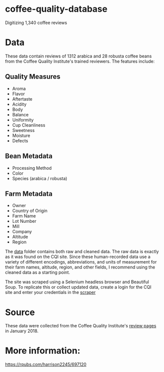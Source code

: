 # coffee-quality-database
Digitizing 1,340 coffee reviews

# Data
These data contain reviews of 1312 arabica and 28 robusta coffee beans from the Coffee Quality Institute's trained reviewers. The features include:

## Quality Measures
* Aroma
* Flavor
* Aftertaste
* Acidity
* Body
* Balance
* Uniformity
* Cup Cleanliness
* Sweetness
* Moisture
* Defects

## Bean Metadata
* Processing Method
* Color
* Species (arabica / robusta)

## Farm Metadata
*  Owner
* Country of Origin
* Farm Name
* Lot Number
* Mill
* Company
* Altitude
* Region

The [data](https://github.com/jldbc/coffee-quality-database/tree/master/data) folder contains both raw and cleaned data. The raw data is exactly as it was found on the CQI site. Since these human-recorded data use a variety of different encodings, abbreviations, and units of measurement for their farm names, altitude, region, and other fields, I recommend using the cleaned data as a starting point.

The site was scraped using a Selenium headless browser and Beautiful Soup. To replicate this or collect updated data, create a login for the CQI site and enter your credentials in the [scraper](https://github.com/jldbc/coffee-quality-database/tree/master/scraper) 

# Source

These data were collected from the Coffee Quality Institute's [review pages](https://database.coffeeinstitute.org/) in January 2018.

# More information:
https://rpubs.com/harrison2245/697120
